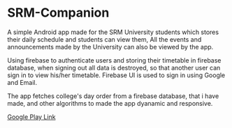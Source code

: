 # SRM-Companion
A simple Android app made for the SRM University students which stores their daily schedule and students can view them, All the events and announcements made by the University can also be viewed by the app.

Using firebase to authenticate users and storing their timetable in firebase database, when signing out all data is destroyed, so that another user can sign in to view his/her timetable. Firebase UI is used to sign in using Google and Email.

The app fetches college's day order from a firebase database, that i have made, and other algorithms to made the app dyanamic and responsive.

[Google Play Link](https://play.google.com/store/apps/details?id=com.androdev.timecompanion&hl=en)
